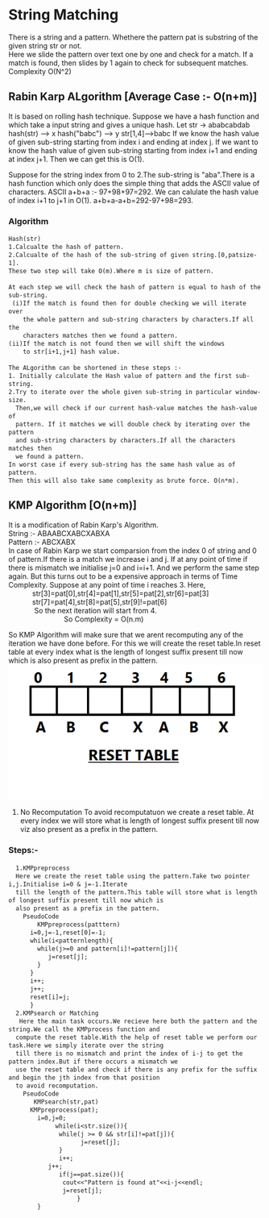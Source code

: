 # String Matching
There is a string and a pattern. Whethere the pattern pat is substring of the given string str or not. <br>
Here we slide the pattern over text one by one and check for a match. If a match is found, then slides by 1 again to check for subsequent matches.
Complexity O(N^2)
## Rabin Karp ALgorithm [Average Case :- O(n+m)]
It is based on rolling hash technique. Suppose we have a hash function and
which take a input string and gives a unique hash.
Let 
   str -> ababcabdab
   hash(str) --> x
   hash("babc") --> y
   str[1,4]-->babc
   If we know the hash value of given sub-string starting from index i and ending 
   at index j.
   If we want to know the hash value of given sub-string starting from index i+1 and ending 
   at index j+1. Then we can get this is O(1).
   
   Suppose for the string index from 0 to 2.The sub-string is "aba".There is a
   hash function which only does the simple thing that adds the ASCII value of
   characters. ASCII a+b+a :- 97+98+97=292.
                                          We can calulate the hash value of 
    index i+1 to j+1 in O(1). a+b+a-a+b=292-97+98=293.
    
   ### Algorithm
    
    Hash(str)
    1.Calcualte the hash of pattern.
    2.Calcualte of the hash of the sub-string of given string.[0,patsize-1].
    These two step will take O(m).Where m is size of pattern.
    
    At each step we will check the hash of pattern is equal to hash of the
    sub-string. 
     (i)If the match is found then for double checking we will iterate over
        the whole pattern and sub-string characters by characters.If all the 
        characters matches then we found a pattern.
    (ii)If the match is not found then we will shift the windows
        to str[i+1,j+1] hash value.
        
    The ALgorithm can be shortened in these steps :-
    1. Initially calculate the Hash value of pattern and the first sub-string.
    2.Try to iterate over the whole given sub-string in particular window-size.
      Then,we will check if our current hash-value matches the hash-value of 
      pattern. If it matches we will double check by iterating over the pattern
      and sub-string characters by characters.If all the characters matches then
      we found a pattern.
    In worst case if every sub-string has the same hash value as of pattern.
    Then this will also take same complexity as brute force. O(n*m).
    
  ## KMP Algorithm [O(n+m)]
   It is a modification of Rabin Karp's Algorithm.<br>
   String :- ABAABCXABCXABXA<br>
   Pattern :- ABCXABX<br>
    In case of Rabin Karp we start comparsion from the index 0 of string and 0 of pattern.If there is 
a match we increase i and j. If at any point of time if there is mismatch we initialise j=0 and 
i=i+1. And we perform the same step again. But this turns out to be a expensive approach in terms
of Time Complexity.
 Suppose at any point of time i reaches 3. Here, <br>
 &nbsp;&nbsp;&nbsp;&nbsp;&nbsp;&nbsp;&nbsp;&nbsp;&nbsp;&nbsp;&nbsp;&nbsp;str[3]=pat[0],str[4]=pat[1],str[5]=pat[2],str[6]=pat[3]<br>
&nbsp;&nbsp;&nbsp;&nbsp;&nbsp;&nbsp;&nbsp;&nbsp;&nbsp;&nbsp;&nbsp;&nbsp;str[7]=pat[4],str[8]=pat[5],str[9]!=pat[6]<br>
&nbsp;&nbsp;&nbsp;&nbsp;&nbsp;&nbsp;&nbsp;&nbsp;&nbsp;&nbsp;&nbsp;&nbsp; So the next iteration will start from 4. <br>
    &nbsp;&nbsp;&nbsp;&nbsp;&nbsp;&nbsp;&nbsp;&nbsp;&nbsp;&nbsp;&nbsp;&nbsp;&nbsp;&nbsp;&nbsp;&nbsp;&nbsp;&nbsp;&nbsp;&nbsp;&nbsp;&nbsp;&nbsp;&nbsp;&nbsp;&nbsp;&nbsp;&nbsp;So Complexity = O(n.m)<br>
                    
So KMP Algorithm will make sure that we arent recomputing any of the iteration we have done before.
For this we will create the reset table.In reset table at every index what is the length of longest
suffix present till now which is also present as prefix in the pattern.<br>
![](KMP.png)</br>
1. No Recomputation
To avoid recomputatuon we create a reset table.
At every index we will store what is length of longest suffix present till now viz also present 
as a prefix in the pattern.

### Steps:- 

      1.KMPpreprocess
      Here we create the reset table using the pattern.Take two pointer i,j.Initialise i=0 & j=-1.Iterate
      till the length of the pattern.This table will store what is length of longest suffix present till now which is
      also present as a prefix in the pattern.
        PseudoCode
            KMPpreprocess(patttern)	
          i=0,j=-1,reset[0]=-1;
          while(i<patternlength){
            while(j>=0 and pattern[i]!=pattern[j]){
               j=reset[j];
            }
          }
          i++;
          j++;
          reset[i]=j;
          }
      2.KMPsearch or Matching
       Here the main task occurs.We recieve here both the pattern and the string.We call the KMPprocess function and 
      compute the reset table.With the help of reset table we perform our task.Here we simply iterate over the string
      till there is no mismatch and print the index of i-j to get the pattern index.But if there occurs a mismatch we
      use the reset table and check if there is any prefix for the suffix and begin the jth index from that position 
      to avoid recomputation.
        PseudoCode
           KMPsearch(str,pat)
          KMPpreprocess(pat);
            i=0,j=0;
                 while(i<str.size()){
                  while(j >= 0 && str[i]!=pat[j]){
                        j=reset[j];
                  }
                  i++;
               j++;
                  if(j==pat.size()){
                   cout<<"Pattern is found at"<<i-j<<endl;
                   j=reset[j];
                       }
            }




